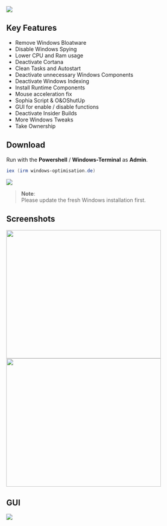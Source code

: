<img src="https://user-images.githubusercontent.com/98750428/194409138-97880567-7645-4dc3-b031-74e2dae6da35.png"> 

## Key Features
* Remove Windows Bloatware 
* Disable Windows Spying
* Lower CPU and Ram usage
* Deactivate Cortana
* Clean Tasks and Autostart
* Deactivate unnecessary Windows Components
* Deactivate Windows Indexing 
* Install Runtime Components
* Mouse acceleration fix
* Sophia Script & O&OShutUp
* GUI for enable / disable functions
* Deactivate Insider Builds 
* More Windows Tweaks
* Take Ownership

## Download
Run with the **Powershell** / **Windows-Terminal** as **Admin**.
  ```powershell
iex (irm windows-optimisation.de)
  ```

<img src="https://user-images.githubusercontent.com/98750428/203324846-1b72b5d0-53c3-45f0-9a12-99d4c1beeb35.gif"> 

> **Note**: <BR> 
Please update the fresh Windows installation first. <BR>


<body background="https://user-images.githubusercontent.com/98750428/202020525-83b8b79d-f623-49a0-b053-7e19653e2975.png" bgproperties=fixed>
  
## Screenshots
<div>
    <img src="https://user-images.githubusercontent.com/98750428/200678853-363ec142-b0ab-4623-97cb-077bff29ca9d.png" width="410" height="340">
    <img src="https://user-images.githubusercontent.com/98750428/203978712-a4273aa4-9402-4dbb-a40f-ff2c508d4935.jpg" width="410" height="340">
</div>

## GUI
<img src="https://user-images.githubusercontent.com/98750428/204111653-663e20f7-0f67-4b2b-9a50-76e65a5d4d20.jpg">

